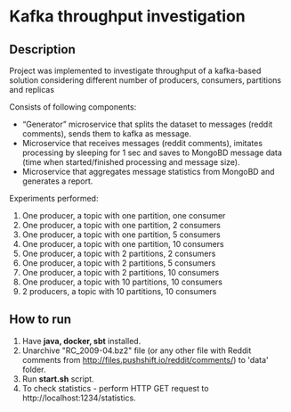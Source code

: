 # Kafka throughput investigation

## Description

Project was implemented to investigate throughput of a kafka-based solution considering different number of producers, consumers, partitions  and replicas

Consists of following components:
- “Generator” microservice that splits the dataset to messages (reddit comments), sends them to kafka as message. 
- Microservice that receives messages (reddit comments), imitates processing by sleeping for 1 sec and saves to MongoBD message data (time when started/finished processing and message size).
- Microservice that aggregates message statistics from MongoBD and generates a report.

Experiments performed:
1. One producer, a topic with one partition, one consumer
2. One producer, a topic with one partition, 2 consumers
3. One producer, a topic with one partition, 5 consumers
4. One producer, a topic with one partition, 10 consumers
5. One producer, a topic with 2 partitions, 2 consumers
6. One producer, a topic with 2 partitions, 5 consumers
7. One producer, a topic with 2 partitions, 10 consumers
8. One producer, a topic with 10 partitions, 10 consumers
9. 2 producers, a topic with 10 partitions, 10 consumers

## How to run 
1. Have **java, docker, sbt** installed.
2. Unarchive "RC_2009-04.bz2" file (or any other file with Reddit comments from http://files.pushshift.io/reddit/comments/) to 'data' folder.
3. Run **start.sh** script.
4. To check statistics - perform HTTP GET request to http://localhost:1234/statistics.
